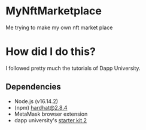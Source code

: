 # MyNftMarketplace
Me trying to make my own nft market place


# How did I do this?
I followed pretty much the tutorials of Dapp University.

## Dependencies
- Node.js (v16.14.2)
- (npm) hardhat@2.8.4
- MetaMask browser extension
- dapp university's [starter kit 2](https://github.com/dappuniversity/starter_kit_2)